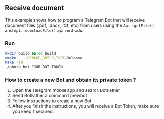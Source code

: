 ## Receive document
This example shows how to program a Telegram Bot that will receive document files (.pdf, .docx, .txt, etc) from users
using the `Api::getFile()` and `Api::downloadFile()` api methods.


### Run
```bash
mkdir build && cd build
cmake .. -DCMAKE_BUILD_TYPE=Release
make -j8
./photo_bot YOUR_BOT_TOKEN
```

### How to create a new Bot and obtain its private token ?
1. Open the Telegram mobile app and search BotFather
2. Send BotFather a command /newbot
3. Follow instructions to create a new Bot
4. After you finish the instructions, you will receive a Bot Token, make sure you keep it secured.